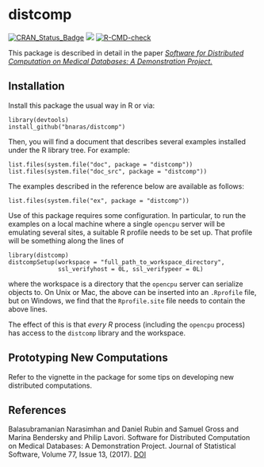 <!-- README.md is generated from the source: README.Rmd -->

distcomp
========


<!-- badges: start -->
[![CRAN_Status_Badge](http://www.r-pkg.org/badges/version/distcomp)](https://cran.r-project.org/package=distcomp)
[![](https://cranlogs.r-pkg.org/badges/distcomp)](https://cran.r-project.org/package=distcomp)
[![R-CMD-check](https://github.com/bnaras/distcomp/actions/workflows/R-CMD-check.yaml/badge.svg)](https://github.com/bnaras/distcomp/actions/workflows/R-CMD-check.yaml)
<!-- badges: end -->

This package is described in detail in the paper [*Software for
Distributed Computation on Medical Databases: A Demonstration
Project.*](https://doi.org/10.18637/jss.v077.i13)

Installation
------------

Install this package the usual way in R or via:

```
library(devtools)
install_github("bnaras/distcomp")
```

Then, you will find a document that describes several examples installed
under the R library tree. For example:

```
list.files(system.file("doc", package = "distcomp")) 
list.files(system.file("doc_src", package = "distcomp"))
```

The examples described in the reference below are available as follows:

```
list.files(system.file("ex", package = "distcomp"))
```

Use of this package requires some configuration. In particular, to run
the examples on a local machine where a single `opencpu` server will be
emulating several sites, a suitable R profile needs to be set up. That
profile will be something along the lines of

```
library(distcomp) 
distcompSetup(workspace = "full_path_to_workspace_directory",
              ssl_verifyhost = 0L, ssl_verifypeer = 0L)
```			  

where the workspace is a directory that the `opencpu` server can
serialize objects to. On Unix or Mac, the above can be inserted into an
`.Rprofile` file, but on Windows, we find that the `Rprofile.site` file
needs to contain the above lines.

The effect of this is that *every R* process (including the `opencpu`
process) has access to the `distcomp` library and the workspace.

Prototyping New Computations
----------------------------

Refer to the vignette in the package for some tips on developing new
distributed computations.

References
----------

Balasubramanian Narasimhan and Daniel Rubin and Samuel Gross and Marina
Bendersky and Philip Lavori. Software for Distributed Computation on
Medical Databases: A Demonstration Project. Journal of Statistical
Software, Volume 77, Issue 13, (2017).
[DOI](https://dx.doi.org/10.18637/jss.v077.i13)
